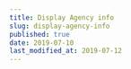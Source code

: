 ```yaml
---
title: Display Agency info
slug: display-agency-info
published: true
date: 2019-07-10
last_modified_at: 2019-07-12
---
```

